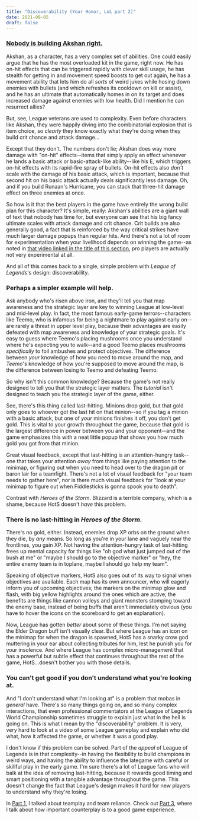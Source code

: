 ```yaml
---
title: "Discoverability (Your Honor, LoL part 2)"
date: 2021-08-05
draft: false
---
```


### [Nobody is building Akshan right.](https://www.youtube.com/watch?v=MIRwSgvqUik&pp=sAQA)
Akshan, as a character, has a very complex set of abilities. One could easily argue that he has the most overloaded kit in the game, right now. He has on-hit effects that can be triggered rapidly with clever skill usage, he has stealth for getting in and movement speed boosts to get out again, he has a movement ability that lets him do all *sorts* of weird jukes while hosing down enemies with bullets (and which refreshes its cooldown on kill or assist), and he has an ultimate that automatically homes in on its target and does increased damage against enemies with low health. Did I mention he can resurrect allies?

But, see, League veterans are used to complexity. Even before characters like Akshan, they were happily diving into the combinatorial explosion that is item choice, so *clearly* they know exactly what they're doing when they build crit chance and attack damage...

Except that they don't. The numbers don't lie; Akshan does way more damage with "on-hit" effects--items that simply apply an effect whenever he lands a basic attack or basic-attack-like ability--like his E, which triggers on-hit effects with its rapid-fire spray of bullets. On-hit effects also *don't* scale with the damage of his basic attack, which is important, because that second hit on his basic attack actually deals significantly less damage. Oh, and if you build Runaan's Hurricane, you can stack that three-hit damage effect on three enemies at once.

So how is it that the best players in the game have entirely the wrong build plan for this character? It's simple, really: Akshan's abilities are a giant wall of text that nobody has time for, but everyone can see that his big fancy ultimate scales with attack damage and crit chance. Crit builds are also generally good, a fact that is reinforced by the way critical strikes have much larger damage popups than regular hits. And there's not a lot of room for experimentation when your livelihood depends on winning the game--as noted in [that video linked in the title of this section](https://www.youtube.com/watch?v=MIRwSgvqUik&pp=sAQA), pro players are actually not very experimental at all.

And all of this comes back to a single, simple problem with *League of Legends*'s design: discoverability.

### Perhaps a simpler example will help.
Ask anybody who's risen above iron, and they'll tell you that map awareness and the strategic layer are key to winning League at low-level and mid-level play. In fact, the most famous early-game terrors--characters like Teemo, who is infamous for being a nightmare to play against early on--are rarely a threat in upper level play, because their advantages are easily defeated with map awareness and knowledge of your strategic goals. It's easy to guess where Teemo's placing mushrooms once you understand where he's expecting you to walk--and a good Teemo places mushrooms *specifically* to foil ambushes and protect objectives. The difference between *your* knowledge of how you need to move around the map, and *Teemo*'s knowledge of how you're supposed to move around the map, is the difference between losing to Teemo and defeating Teemo.

So why isn't this common knowledge? Because the game's not really designed to tell you that the strategic layer matters. The *tutorial* isn't designed to teach you the strategic layer of the game, either.

See, there's this thing called last-hitting. Minions drop gold, but that gold only goes to whoever got the last hit on that minion--so if you tag a minion with a basic attack, but one of *your* minions finishes it off, you don't get gold. This is vital to your growth throughout the game, because that gold is the largest difference in power between you and your opponent--and the game emphasizes this with a neat little popup that shows you how much gold you got from that minion. 

Great visual feedback, except that last-hitting is an attention-hungry task--one that takes your attention *away* from things like paying attention to the minimap, or figuring out when you need to head over to the dragon pit or baron lair for a teamfight. There's not a lot of visual feedback for "your team needs to gather here", nor is there much visual feedback for "look at your minimap to figure out when Fiddlesticks is gonna spook you to death".

Contrast with *Heroes of the Storm*. Blizzard is a terrible company, which is a shame, because HotS doesn't *have* this problem.

### There is no last-hitting in *Heroes of the Storm*.
There's no gold, either. Instead, enemies drop XP orbs on the ground when they die, by *any* means. So long as you're in your lane and vaguely near the frontlines, you gain XP. Not having the attention-hungry task of last-hitting frees up mental capacity for things like "oh god what just jumped out of the bush at me" or "maybe I should go to the objective marker" or "hey, the entire enemy team is in toplane, maybe I should go help my team".

Speaking of objective markers, HotS also goes out of its way to signal when objectives are available. Each map has its own announcer, who will eagerly inform you of upcoming objectives; the markers on the minimap glow and flash, with big yellow highlights around the ones which are active; the benefits are things like cannon volleys and giant monsters stomping toward the enemy base, instead of being buffs that aren't immediately obvious (you have to hover the icons on the scoreboard to get an explanation).

Now, League has gotten *better* about some of these things. I'm not saying the Elder Dragon buff isn't visually clear. But where League has an icon on the minimap for when the dragon is spawned, HotS has a snarky crow god muttering in your ear about collecting tributes for him, lest he punish you for your insolence. And where League has complex micro-management that has a powerful but subtle effect that continues throughout the rest of the game, HotS...doesn't bother you with those details.

### You can't get good if you don't understand what you're looking at.
And "I don't understand what I'm looking at" is a problem that mobas in *general* have. There's so many things going on, and so many complex interactions, that even professional commentators at the League of Legends World Championship sometimes struggle to explain just what in the hell is going on. This is what I mean by the "discoverability" problem. It is very, very hard to look at a video of some League gameplay and explain who did what, how it affected the game, or whether it was a good play.

I don't know if this problem can be solved. Part of the *appeal* of League of Legends is in that complexity--in having the flexibility to build champions in weird ways, and having the ability to influence the lategame with careful or skillful play in the early game. I'm sure there's a lot of League fans who will balk at the idea of removing last-hitting, because it rewards good timing and smart positioning with a tangible advantage throughout the game. This doesn't change the fact that League's design makes it hard for new players to understand why they're losing.

In [Part 1](https://perfectly-spherical.com/posts/league-part-1), I talked about teamplay and team reliance. Check out [Part 3](https://perfectly-spherical.com/posts/league-part-3), where I talk about how important counterplay is to a good game experience. 